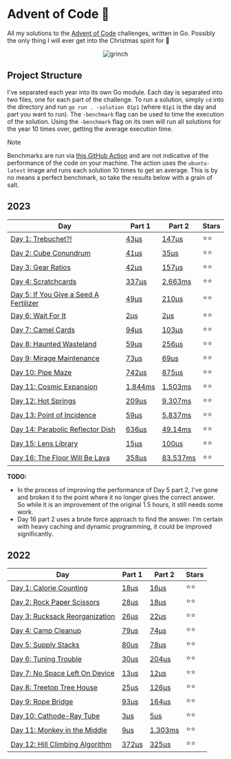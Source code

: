 # Advent of Code 📆
All my solutions to the [Advent of Code](https://adventofcode.com/) challenges, written in Go. Possibly the only thing I will ever get into the Christmas spirit for 🎄

<p align="center">
  <img alt="grinch" src="https://github.com/scottmckendry/AoC/assets/39483124/def61fe9-d27c-4440-b033-4fb7630306e0"/>
</p>

## Project Structure
I've separated each year into its own Go module. Each day is separated into two files, one for each part of the challenge. To run a solution, simply `cd` into the directory and run `go run . -solution 01p1` (where `01p1` is the day and part you want to run).
The `-benchmark` flag can be used to time the execution of the solution. Using the `-benchmark` flag on its own will run all solutions for the year 10 times over, getting the average execution time.

> [!NOTE]
> Benchmarks are run via [this GitHub Action](https://github.com/scottmckendry/aoc/actions/workflows/readmeStats.yml) and are not indicative of the performance of the code on your machine.
> The action uses the `ubuntu-latest` image and runs each solution 10 times to get an average. This is by no means a perfect benchmark, so take the results below with a grain of salt.

## 2023
<!-- 2023TableStart -->
| Day | Part 1 | Part 2 | Stars |
| --- | --- | --- | --- |
| [Day 1: Trebuchet?!](https://adventofcode.com/2023/day/1) | [43µs](2023/01p1.go) | [147µs](2023/01p2.go) | ⭐⭐ |
| [Day 2: Cube Conundrum](https://adventofcode.com/2023/day/2) | [41µs](2023/02p1.go) | [35µs](2023/02p2.go) | ⭐⭐ |
| [Day 3: Gear Ratios](https://adventofcode.com/2023/day/3) | [42µs](2023/03p1.go) | [157µs](2023/03p2.go) | ⭐⭐ |
| [Day 4: Scratchcards](https://adventofcode.com/2023/day/4) | [337µs](2023/04p1.go) | [2.663ms](2023/04p2.go) | ⭐⭐ |
| [Day 5: If You Give a Seed A Fertilizer](https://adventofcode.com/2023/day/5) | [49µs](2023/05p1.go) | [210µs](2023/05p2.go) | ⭐⭐ |
| [Day 6: Wait For It](https://adventofcode.com/2023/day/6) | [2µs](2023/06p1.go) | [2µs](2023/06p2.go) | ⭐⭐ |
| [Day 7: Camel Cards](https://adventofcode.com/2023/day/7) | [94µs](2023/07p1.go) | [103µs](2023/07p2.go) | ⭐⭐ |
| [Day 8: Haunted Wasteland](https://adventofcode.com/2023/day/8) | [59µs](2023/08p1.go) | [256µs](2023/08p2.go) | ⭐⭐ |
| [Day 9: Mirage Maintenance](https://adventofcode.com/2023/day/9) | [73µs](2023/09p1.go) | [69µs](2023/09p2.go) | ⭐⭐ |
| [Day 10: Pipe Maze](https://adventofcode.com/2023/day/10) | [742µs](2023/10p1.go) | [875µs](2023/10p2.go) | ⭐⭐ |
| [Day 11: Cosmic Expansion](https://adventofcode.com/2023/day/11) | [1.844ms](2023/11p1.go) | [1.503ms](2023/11p2.go) | ⭐⭐ |
| [Day 12: Hot Springs](https://adventofcode.com/2023/day/12) | [209µs](2023/12p1.go) | [9.307ms](2023/12p2.go) | ⭐⭐ |
| [Day 13: Point of Incidence](https://adventofcode.com/2023/day/13) | [59µs](2023/13p1.go) | [5.837ms](2023/13p2.go) | ⭐⭐ |
| [Day 14: Parabolic Reflector Dish](https://adventofcode.com/2023/day/14) | [636µs](2023/14p1.go) | [49.14ms](2023/14p2.go) | ⭐⭐ |
| [Day 15: Lens Library](https://adventofcode.com/2023/day/15) | [15µs](2023/15p1.go) | [100µs](2023/15p2.go) | ⭐⭐ |
| [Day 16: The Floor Will Be Lava](https://adventofcode.com/2023/day/16) | [358µs](2023/16p1.go) | [83.537ms](2023/16p2.go) | ⭐⭐ |

<!-- 2023TableEnd -->
**TODO:**
- In the process of improving the performance of Day 5 part 2, I've gone and broken it to the point where it no longer gives the correct answer. So while it is an improvement of the original 1.5 hours, it still needs some work. 
- Day 16 part 2 uses a brute force approach to find the answer. I'm certain with heavy caching and dynamic programming, it could be improved significantly.

## 2022
<!-- 2022TableStart -->
| Day | Part 1 | Part 2 | Stars |
| --- | --- | --- | --- |
| [Day 1: Calorie Counting](https://adventofcode.com/2022/day/1) | [18µs](2022/01p1.go) | [16µs](2022/01p2.go) | ⭐⭐ |
| [Day 2: Rock Paper Scissors](https://adventofcode.com/2022/day/2) | [28µs](2022/02p1.go) | [18µs](2022/02p2.go) | ⭐⭐ |
| [Day 3: Rucksack Reorganization](https://adventofcode.com/2022/day/3) | [26µs](2022/03p1.go) | [22µs](2022/03p2.go) | ⭐⭐ |
| [Day 4: Camp Cleanup](https://adventofcode.com/2022/day/4) | [79µs](2022/04p1.go) | [74µs](2022/04p2.go) | ⭐⭐ |
| [Day 5: Supply Stacks](https://adventofcode.com/2022/day/5) | [80µs](2022/05p1.go) | [78µs](2022/05p2.go) | ⭐⭐ |
| [Day 6: Tuning Trouble](https://adventofcode.com/2022/day/6) | [30µs](2022/06p1.go) | [204µs](2022/06p2.go) | ⭐⭐ |
| [Day 7: No Space Left On Device](https://adventofcode.com/2022/day/7) | [13µs](2022/07p1.go) | [12µs](2022/07p2.go) | ⭐⭐ |
| [Day 8: Treetop Tree House](https://adventofcode.com/2022/day/8) | [25µs](2022/08p1.go) | [126µs](2022/08p2.go) | ⭐⭐ |
| [Day 9: Rope Bridge](https://adventofcode.com/2022/day/9) | [93µs](2022/09p1.go) | [164µs](2022/09p2.go) | ⭐⭐ |
| [Day 10: Cathode-Ray Tube](https://adventofcode.com/2022/day/10) | [3µs](2022/10p1.go) | [5µs](2022/10p2.go) | ⭐⭐ |
| [Day 11: Monkey in the Middle](https://adventofcode.com/2022/day/11) | [9µs](2022/11p1.go) | [1.303ms](2022/11p2.go) | ⭐⭐ |
| [Day 12: Hill Climbing Algorithm](https://adventofcode.com/2022/day/12) | [372µs](2022/12p1.go) | [325µs](2022/12p2.go) | ⭐⭐ |

<!-- 2022TableEnd -->
